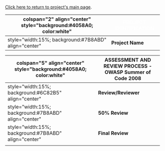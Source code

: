 [Click here to return to project's main
page](:Category:OWASP_Source_Code_Review_OWASP_Projects_Project "wikilink").

| colspan="2" align="center" style="background:\#4058A0; color:white" | <font color="white">**PROJECT IDENTIFICATION** |
| ------------------------------------------------------------------- | ---------------------------------------------- |
| style="width:15%; background:\#7B8ABD" align="center"               | **Project Name**                               |

| colspan="5" align="center" style="background:\#4058A0; color:white" | ASSESSMENT AND REVIEW PROCESS - OWASP Summer of Code 2008 |
| ------------------------------------------------------------------- | --------------------------------------------------------- |
| style="width:15%; background:\#6C82B5" align="center"               | **Review/Reviewer**                                       |
| style="width:15%; background:\#7B8ABD" align="center"               | **50% Review**                                            |
| style="width:15%; background:\#7B8ABD" align="center"               | **Final Review**                                          |
|                                                                     |                                                           |